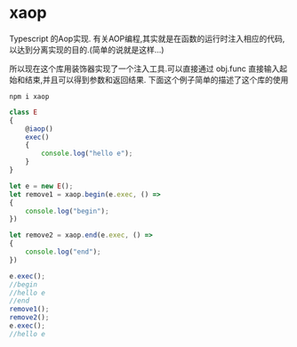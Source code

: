 # xaop

Typescript 的Aop实现.
有关AOP编程,其实就是在函数的运行时注入相应的代码,以达到分离实现的目的.(简单的说就是这样...)

所以现在这个库用装饰器实现了一个注入工具.可以直接通过 obj.func 直接输入起始和结束,并且可以得到参数和返回结果.
下面这个例子简单的描述了这个库的使用
```
npm i xaop
```
```ts
class E
{
    @iaop()
    exec()
    {
        console.log("hello e");
    }
}

let e = new E();
let remove1 = xaop.begin(e.exec, () =>
{
    console.log("begin");
})

let remove2 = xaop.end(e.exec, () =>
{
    console.log("end");
})

e.exec();
//begin
//hello e
//end
remove1();
remove2();
e.exec();
//hello e
```
